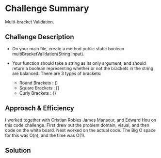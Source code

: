 # Challenge Summary
<!-- Short summary or background information -->
Multi-bracket Validation.

## Challenge Description
<!-- Description of the challenge -->
* On your main file, create a method public static boolean multiBracketValidation(String input).
* Your function should take a string as its only argument, and should return a boolean representing whether or not the brackets in the string are balanced. There are 3 types of brackets:

  - Round Brackets : ()
  - Square Brackets : []
  - Curly Brackets : {}

## Approach & Efficiency
<!-- What approach did you take? Why? What is the Big O space/time for this approach? -->
I worked together with Cristian Robles James Mansour, and Edward Hou on this code challenge. First drew out the problem domain, visual, and then code on the white board. Next worked on the actual code. The Big O space for this was O(n), and the time was O(1).

## Solution
<!-- Embedded whiteboard image -->